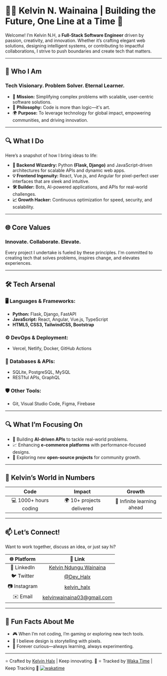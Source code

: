 # 👨‍💻 Kelvin N. Wainaina | Building the Future, One Line at a Time 🚀  

Welcome! I’m Kelvin N.H, a **Full-Stack Software Engineer** driven by passion, creativity, and innovation. Whether it’s crafting elegant web solutions, designing intelligent systems, or contributing to impactful collaborations, I strive to push boundaries and create tech that matters.  

---

## 🧩 **Who I Am**
### **Tech Visionary. Problem Solver. Eternal Learner.**
- 🌟 **Mission:** Simplifying complex problems with scalable, user-centric software solutions.  
- 🧠 **Philosophy:** Code is more than logic—it's art.  
- 🌍 **Purpose:** To leverage technology for global impact, empowering communities, and driving innovation.  

---

## 🔍 **What I Do**
Here’s a snapshot of how I bring ideas to life:  

- **🔭 Backend Wizardry:** Python **(Flask, Django)** and JavaScript-driven architectures for scalable APIs and dynamic web apps.  
- **💡 Frontend Ingenuity:** React, Vue.js, and Angular for pixel-perfect user interfaces that are sleek and intuitive.  
- **🛠️ Builder:** Bots, AI-powered applications, and APIs for real-world challenges.  
- **📈 Growth Hacker:** Continuous optimization for speed, security, and scalability.  

---

## 🌐 **Core Values**
### **Innovate. Collaborate. Elevate.**
Every project I undertake is fueled by these principles. I'm committed to creating tech that solves problems, inspires change, and elevates experiences.  

---

## 🛠 **Tech Arsenal**

### 🖥 **Languages & Frameworks:**
- **Python:** Flask, Django, FastAPI  
- **JavaScript:** React, Angular, Vue.js, TypeScript  
- **HTML5, CSS3, TailwindCSS, Bootstrap**

### ⚙️ **DevOps & Deployment:**
- Vercel, Netlify, Docker, GitHub Actions  

### 🔗 **Databases & APIs:**
- SQLite, PostgreSQL, MySQL  
- RESTful APIs, GraphQL  

### 🛡 **Other Tools:**
- Git, Visual Studio Code, Figma, Firebase  

---

## 🔍 **What I’m Focusing On**
- 🌱 Building **AI-driven APIs** to tackle real-world problems.  
- 📈 Enhancing **e-commerce platforms** with performance-focused designs.  
- 🤝 Exploring new **open-source projects** for community growth.  

---

## 🌌 **Kelvin’s World in Numbers**  
| Code | Impact | Growth |  
|:---:|:---:|:---:|  
| 💻 1000+ hours coding | 🌍 10+ projects delivered | 🚀 Infinite learning ahead |  

---

## 📫 **Let’s Connect!**  
Want to work together, discuss an idea, or just say hi?  

| 🌐 Platform | 🔗 Link |  
|:---:|:---:|  
| 💼 LinkedIn | [Kelvin Ndungu Wainaina](https://www.linkedin.com/in/kelvinndungu/) |  
| 🐦 Twitter | [@Dev_Halx](https://twitter.com/Dev_Halx) |  
| 📷 Instagram | [kelvin_halx](https://www.instagram.com/kelvin_halx/) |  
| ✉️ Email | kelvinwainaina03@gmail.com |  

---

## 📖 **Fun Facts About Me**  
- 🎮 When I’m not coding, I’m gaming or exploring new tech tools.  
- 🎨 I believe design is storytelling with pixels.  
- 🌱 Forever curious—always learning, always experimenting.  

---

⭐️ Crafted by [Kelvin Halx](https://github.com/KelvinHalx) |  Keep innovating. 🚀
⭐️ Tracked by [Waka Time]([https://github.com/KelvinHalx](https://wakatime.com/@Kelvin_Halx)) |  Keep Tracking 🚀
[![wakatime](https://wakatime.com/badge/user/d72b26ba-f2dc-4d5f-8d2f-3dc1f95c374f.svg)](https://wakatime.com/@d72b26ba-f2dc-4d5f-8d2f-3dc1f95c374f)
